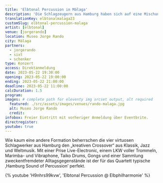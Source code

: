 ```yaml
---
title: 'Elbtonal Percussion in Málaga'
description: 'Die Schlagzeugern aus Hamburg haben sich auf eine Mischung aus Klassik, Jazz und Weltmusik spezialisiert. Jetzt heißen wir sie in Málaga willkommen.'
translationKey: elbtonalmalaga23
customSlug: elbtonal-percussion-malaga
artist: [elbtonal]
venue: [jorgerando]
location: Museo Jorge Rando
city: Málaga
partners:
  - jorgerando
  - sixt
  - schenker
type: Konzert
access: Direktanmeldung
date: 2023-05-22 19:30:00
opening: 2023-05-22 19:00:00
ending: 2023-05-22 21:00:00
deadline: 2023-05-22 11:00:00
calcDuration: 1.5
program:
images: # complete path for eleventy img srcset output, alt required
  featured: ./src/assets/images/venues/rando-malaga.jpg
  alt: Museo Jorge Rando
  credit:
infobox: Freier Eintritt mit vorheriger Anmeldung über Eventbrite.
directregister:
youtube: true
---
```


Wie kaum eine andere Formation beherrschen die vier virtuosen Schlagwerker aus Hamburg den „kreativen Crossover“ aus Klassik, Jazz und Weltmusik. Mit einer Prise Live-Electronic, einem LKW voller Trommeln, Marimba- und Vibraphone, Taiko Drums, Gongs und einer Sammlung zweckentfremdeter Alltagsgegenstände ist der für das Quartett typische ‚Hamburg Sound of Percussion’ perfekt.

{% youtube 'H9nhrs99kvw', 'Elbtonal Percussion @ Elbphilharmonie' %}
